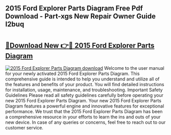 ## 2015 Ford Explorer Parts Diagram Free Pdf Download - Part-xgs New Repair Owner Guide I2buq

# <h2><a href="http://dfl68w.blite.top/?on=2015+Ford+Explorer+Parts+Diagram">🔗Download New 👉🔴 2015 Ford Explorer Parts Diagram</a></h2>

[![2015 Ford Explorer Parts Diagram download](https://i.imgur.com/lujVjoI.png)](http://dfl68w.blite.top/?on=2015+Ford+Explorer+Parts+Diagram)
Welcome to the user manual for your newly activated 2015 Ford Explorer Parts Diagram. This comprehensive guide is intended to help you understand and utilize all of the features and benefits of your product. You will find detailed instructions for installation, usage, maintenance, and troubleshooting. Important Safety Guidelines Please read all safety guidelines carefully before operating your new 2015 Ford Explorer Parts Diagram. Your new 2015 Ford Explorer Parts Diagram features a powerful engine and innovative features for exceptional performance. We trust that the 2015 Ford Explorer Parts Diagram has been a comprehensive resource in your efforts to learn the ins and outs of your new device. In case of any queries or concerns, feel free to reach out to our customer service.
